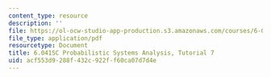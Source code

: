 ```yaml
---
content_type: resource
description: ''
file: https://ol-ocw-studio-app-production.s3.amazonaws.com/courses/6-041sc-probabilistic-systems-analysis-and-applied-probability-fall-2013/acf553d9288f432c922ff60ca07d7d4e_MIT6_041SCF13_tut07.pdf
file_type: application/pdf
resourcetype: Document
title: 6.041SC Probabilistic Systems Analysis, Tutorial 7
uid: acf553d9-288f-432c-922f-f60ca07d7d4e
---
```

